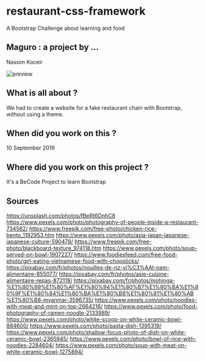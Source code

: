 # restaurant-css-framework
A Bootstrap Challenge about learning and food

## Maguro : a project by ...
Nassim Koceir

![preview](https://nassimkoceir.github.io/restaurant-css-framework/preview.jpg)

## What is all about ?
We had to create a website for a fake restaurant chain with Bootstrap, without using a theme.

## When did you work on this ?
10 September 2019

## Where did you work on this project ?
It's a BeCode Project to learn Bootstrap

## Sources
https://unsplash.com/photos/fBeRt6DnhC8
https://www.pexels.com/photo/photography-of-people-inside-a-restaurant-734562/
https://www.freepik.com/free-photo/chicken-rice-bento_1192953.htm
https://www.pexels.com/photo/asia-japan-japanese-japanese-culture-590478/
https://www.freepik.com/free-photo/blackboard-texture_974118.htm
https://www.pexels.com/photo/soup-served-on-bowl-1907227/
https://www.foodiesfeed.com/free-food-photo/girl-eating-vietnamese-food-with-chopsticks/
https://pixabay.com/fr/photos/nouilles-de-riz-vi%C3%AAt-nam-alimentaire-855077/
https://pixabay.com/fr/photos/asie-cuisine-alimentaire-repas-872118/
https://pixabay.com/fr/photos/mohinga-%E1%80%99%E1%80%AF%E1%80%94%E1%80%B7%E1%80%BA%E1%80%9F%E1%80%84%E1%80%BA%E1%80%B8%E1%80%81%E1%80%AB%E1%80%B8-myanmar-3596735/
https://www.pexels.com/photo/noodles-with-meat-and-mint-on-top-2664216/
https://www.pexels.com/photo/food-photography-of-ramen-noodle-2133989/
https://www.pexels.com/photo/white-scoop-on-white-ceramic-bowl-884600/
https://www.pexels.com/photo/pasta-dish-1395319/
https://www.pexels.com/photo/shallow-focus-photo-of-dish-on-white-ceramic-bowl-2365945/
https://www.pexels.com/photo/bowl-of-rice-with-noodles-2284604/
https://www.pexels.com/photo/soup-with-meat-on-white-ceramic-bowl-1275894/
